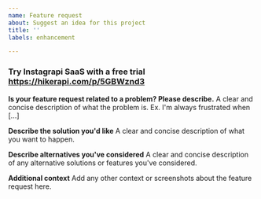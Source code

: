 ```yaml
---
name: Feature request
about: Suggest an idea for this project
title: ''
labels: enhancement

---
```


### Try Instagrapi SaaS with a free trial https://hikerapi.com/p/5GBWznd3

**Is your feature request related to a problem? Please describe.**
A clear and concise description of what the problem is. Ex. I'm always frustrated when [...]

**Describe the solution you'd like**
A clear and concise description of what you want to happen.

**Describe alternatives you've considered**
A clear and concise description of any alternative solutions or features you've considered.

**Additional context**
Add any other context or screenshots about the feature request here.
